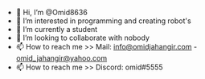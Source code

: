 - 👋 Hi, I’m @Omid8636
- 👀 I’m interested in programming and creating robot's 
- 🌱 I’m currently a student
- 💞️ I’m looking to collaborate with nobody
- 📫 How to reach me >> Mail: info@omidjahangir.com - omid_jahangir@yahoo.com    
- 📫 How to reach me >> Discord: omid#5555
